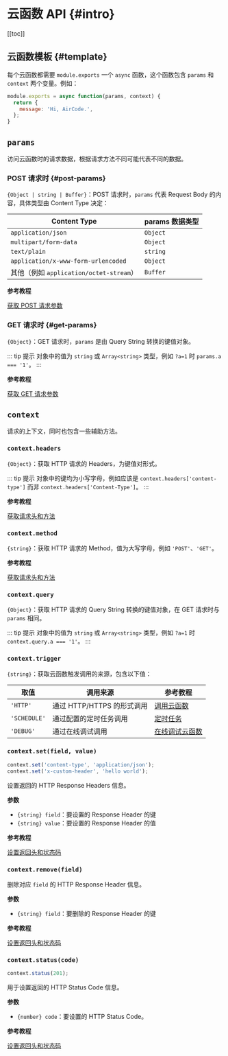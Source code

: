 # 云函数 API {#intro}

[[toc]]

## 云函数模板 {#template}

每个云函数都需要 `module.exports` 一个 `async` 函数，这个函数包含 `params` 和 `context` 两个变量。例如：

```js
module.exports = async function(params, context) {
  return {
    message: 'Hi, AirCode.',
  };
}
```

## `params`

访问云函数时的请求数据，根据请求方法不同可能代表不同的数据。

### POST 请求时 {#post-params}

`{Object | string | Buffer}`：POST 请求时，`params` 代表 Request Body 的内容，具体类型由 Content Type 决定：

| Content Type | params 数据类型 |
| ---- | ---- |
| `application/json` | `Object` |
| `multipart/form-data` | `Object` |
| `text/plain` | `string` |
| `application/x-www-form-urlencoded` | `Object` |
| 其他（例如 `application/octet-stream`）| `Buffer` |

**参考教程**

[获取 POST 请求参数](/cn/guide/functions/post-params)

### GET 请求时 {#get-params}

`{Object}`：GET 请求时，`params` 是由 Query String 转换的键值对象。

::: tip 提示
对象中的值为 `string` 或 `Array<string>` 类型，例如 `?a=1` 时 `params.a === '1'`。
:::

**参考教程**

[获取 GET 请求参数](/cn/guide/functions/get-params)

## `context`

请求的上下文，同时也包含一些辅助方法。

### `context.headers`

`{Object}`：获取 HTTP 请求的 Headers，为键值对形式。

::: tip 提示
对象中的键均为小写字母，例如应该是 `context.headers['content-type']` 而非 `context.headers['Content-Type']`。
:::

**参考教程**

[获取请求头和方法](/cn/guide/functions/request-header-and-method)

### `context.method`

`{string}`：获取 HTTP 请求的 Method，值为大写字母，例如 `'POST'`、`'GET'`。

**参考教程**

[获取请求头和方法](/cn/guide/functions/request-header-and-method)

### `context.query`

`{Object}`：获取 HTTP 请求的 Query String 转换的键值对象，在 GET 请求时与 `params` 相同。

::: tip 提示
对象中的值为 `string` 或 `Array<string>` 类型，例如 `?a=1` 时 `context.query.a === '1'`。
:::

### `context.trigger`

`{string}`：获取云函数触发调用的来源，包含以下值：

| 取值 | 调用来源 | 参考教程 |
| ---- | ---- | ---- |
| `'HTTP'` | 通过 HTTP/HTTPS 的形式调用 | [调用云函数](/cn/guide/functions/invoke) |
| `'SCHEDULE'` | 通过配置的定时任务调用 | [定时任务](/cn/guide/functions/schedule-jobs) |
| `'DEBUG'` | 通过在线调试调用 | [在线调试云函数](/cn/guide/functions/debug) |

### `context.set(field, value)`

```js
context.set('content-type', 'application/json');
context.set('x-custom-header', 'hello world');
```

设置返回的 HTTP Response Headers 信息。

**参数**

- `{string} field`：要设置的 Response Header 的键
- `{string} value`：要设置的 Response Header 的值

**参考教程**

[设置返回头和状态码](/cn/guide/functions/response-header-and-code)

### `context.remove(field)`

删除对应 `field` 的 HTTP Response Header 信息。

**参数**

- `{string} field`：要删除的 Response Header 的键

**参考教程**

[设置返回头和状态码](/cn/guide/functions/response-header-and-code)

### `context.status(code)`

```js
context.status(201);
```

用于设置返回的 HTTP Status Code 信息。

**参数**

- `{number} code`：要设置的 HTTP Status Code。

**参考教程**

[设置返回头和状态码](/cn/guide/functions/response-header-and-code)
